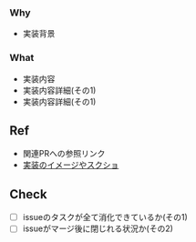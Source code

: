 ### Why
- 実装背景
### What
- 実装内容
 - 実装内容詳細(その1)
 - 実装内容詳細(その1)

## Ref
- 関連PRへの参照リンク
- [実装のイメージやスクショ]()
## Check
- [ ] issueのタスクが全て消化できているか(その1)
- [ ] issueがマージ後に閉じれる状況か(その2) 
